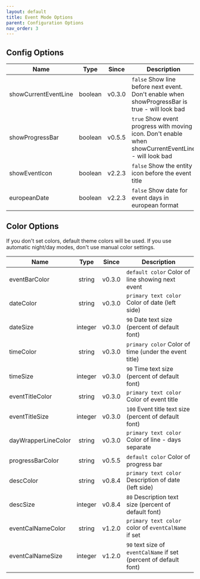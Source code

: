 ```yaml
---
layout: default
title: Event Mode Options
parent: Configuration Options
nav_order: 3
---
```


## Config Options

| Name                 |  Type   | Since  | Description                                                                                         |
| -------------------- | :-----: | :----: | --------------------------------------------------------------------------------------------------- |
| showCurrentEventLine | boolean | v0.3.0 | `false` Show line before next event. Don't enable when showProgressBar is true - will look bad      |
| showProgressBar      | boolean | v0.5.5 | `true` Show event progress with moving icon. Don't enable when showCurrentEventLine - will look bad |
| showEventIcon        | boolean | v2.2.3 | `false` Show the entity icon before the event title                                                 |
| europeanDate         | boolean | v2.2.3 | `false` Show date for event days in european format                                                 |

## Color Options

If you don't set colors, default theme colors will be used. If you use automatic night/day modes, don't use manual color settings.

| Name                |  Type   | Since  | Description                                                       |
| ------------------- | :-----: | :----: | ----------------------------------------------------------------- |
| eventBarColor       | string  | v0.3.0 | `default color` Color of line showing next event                  |
| dateColor           | string  | v0.3.0 | `primary text color` Color of date (left side)                    |
| dateSize            | integer | v0.3.0 | `90` Date text size (percent of default font)                     |
| timeColor           | string  | v0.3.0 | `primary color` Color of time (under the event title)             |
| timeSize            | integer | v0.3.0 | `90` Time text size (percent of default font)                     |
| eventTitleColor     | string  | v0.3.0 | `primary text color` Color of event title                         |
| eventTitleSize      | integer | v0.3.0 | `100` Event title text size (percent of default font)             |
| dayWrapperLineColor | string  | v0.3.0 | `primary text color` Color of line - days separate                |
| progressBarColor    | string  | v0.5.5 | `default color` Color of progress bar                             |
| descColor           | string  | v0.8.4 | `primary text color` Description of date (left side)              |
| descSize            | integer | v0.8.4 | `80` Description text size (percent of default font)              |
| eventCalNameColor   | string  | v1.2.0 | `primary text color` color of `eventCalName` if set               |
| eventCalNameSize    | integer | v1.2.0 | `90` text size of `eventCalName` if set (percent of default font) |
